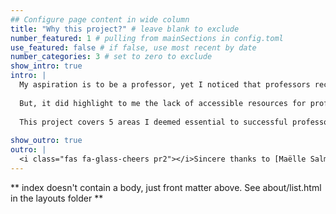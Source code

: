 ```yaml
---
## Configure page content in wide column
title: "Why this project?" # leave blank to exclude
number_featured: 1 # pulling from mainSections in config.toml
use_featured: false # if false, use most recent by date
number_categories: 3 # set to zero to exclude
show_intro: true
intro: |
  My aspiration is to be a professor, yet I noticed that professors receive significantly less instruction and education around, well, education. The quality of education I received from professors at Vanderbilt University varied greatly, making me feel that most professors are simply doing what they feel is best with little instruction. Whether that is true or not is up for debate.
  
  But, it did highlight to me the lack of accessible resources for professors. Therefore, when given a final project in my Ed Psych class I immediatley knew I wanted to create a resource for both current professors, but also aspiring ones like myself. 
  
  This project covers 5 areas I deemed essential to successful professorship. I present the theory behind these areas, and the application of them, so that you can leave with a greater understanding and a richer practice. I have also included quotes from professors and students on what makes a good professor. I hope all of this provides you with sufficient insight into how to be a professor. 
  
show_outro: true
outro: |
  <i class="fas fa-glass-cheers pr2"></i>Sincere thanks to [Maëlle Salmon](https://masalmon.eu/) for her help naming this Hugo theme!
---
```


** index doesn't contain a body, just front matter above.
See about/list.html in the layouts folder **